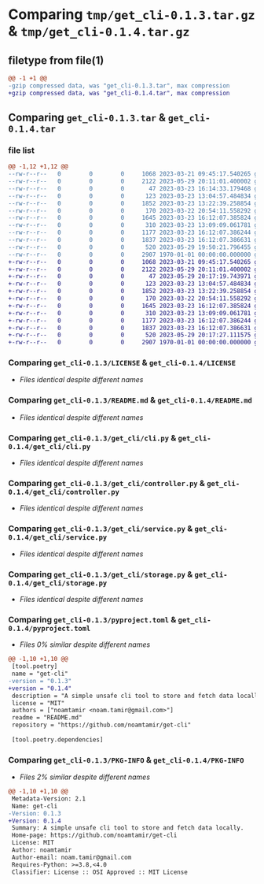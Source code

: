 # Comparing `tmp/get_cli-0.1.3.tar.gz` & `tmp/get_cli-0.1.4.tar.gz`

## filetype from file(1)

```diff
@@ -1 +1 @@
-gzip compressed data, was "get_cli-0.1.3.tar", max compression
+gzip compressed data, was "get_cli-0.1.4.tar", max compression
```

## Comparing `get_cli-0.1.3.tar` & `get_cli-0.1.4.tar`

### file list

```diff
@@ -1,12 +1,12 @@
--rw-r--r--   0        0        0     1068 2023-03-21 09:45:17.540265 get_cli-0.1.3/LICENSE
--rw-r--r--   0        0        0     2122 2023-05-29 20:11:01.400002 get_cli-0.1.3/README.md
--rw-r--r--   0        0        0       47 2023-03-23 16:14:33.179468 get_cli-0.1.3/get_cli/__init__.py
--rw-r--r--   0        0        0      123 2023-03-23 13:04:57.484834 get_cli-0.1.3/get_cli/__main__.py
--rw-r--r--   0        0        0     1852 2023-03-23 13:22:39.258854 get_cli-0.1.3/get_cli/cli.py
--rw-r--r--   0        0        0      170 2023-03-22 20:54:11.558292 get_cli-0.1.3/get_cli/constants.py
--rw-r--r--   0        0        0     1645 2023-03-23 16:12:07.385824 get_cli-0.1.3/get_cli/controller.py
--rw-r--r--   0        0        0      310 2023-03-23 13:09:09.061781 get_cli-0.1.3/get_cli/main.py
--rw-r--r--   0        0        0     1177 2023-03-23 16:12:07.386244 get_cli-0.1.3/get_cli/service.py
--rw-r--r--   0        0        0     1837 2023-03-23 16:12:07.386631 get_cli-0.1.3/get_cli/storage.py
--rw-r--r--   0        0        0      520 2023-05-29 19:50:21.796455 get_cli-0.1.3/pyproject.toml
--rw-r--r--   0        0        0     2907 1970-01-01 00:00:00.000000 get_cli-0.1.3/PKG-INFO
+-rw-r--r--   0        0        0     1068 2023-03-21 09:45:17.540265 get_cli-0.1.4/LICENSE
+-rw-r--r--   0        0        0     2122 2023-05-29 20:11:01.400002 get_cli-0.1.4/README.md
+-rw-r--r--   0        0        0       47 2023-05-29 20:17:19.743971 get_cli-0.1.4/get_cli/__init__.py
+-rw-r--r--   0        0        0      123 2023-03-23 13:04:57.484834 get_cli-0.1.4/get_cli/__main__.py
+-rw-r--r--   0        0        0     1852 2023-03-23 13:22:39.258854 get_cli-0.1.4/get_cli/cli.py
+-rw-r--r--   0        0        0      170 2023-03-22 20:54:11.558292 get_cli-0.1.4/get_cli/constants.py
+-rw-r--r--   0        0        0     1645 2023-03-23 16:12:07.385824 get_cli-0.1.4/get_cli/controller.py
+-rw-r--r--   0        0        0      310 2023-03-23 13:09:09.061781 get_cli-0.1.4/get_cli/main.py
+-rw-r--r--   0        0        0     1177 2023-03-23 16:12:07.386244 get_cli-0.1.4/get_cli/service.py
+-rw-r--r--   0        0        0     1837 2023-03-23 16:12:07.386631 get_cli-0.1.4/get_cli/storage.py
+-rw-r--r--   0        0        0      520 2023-05-29 20:17:27.111575 get_cli-0.1.4/pyproject.toml
+-rw-r--r--   0        0        0     2907 1970-01-01 00:00:00.000000 get_cli-0.1.4/PKG-INFO
```

### Comparing `get_cli-0.1.3/LICENSE` & `get_cli-0.1.4/LICENSE`

 * *Files identical despite different names*

### Comparing `get_cli-0.1.3/README.md` & `get_cli-0.1.4/README.md`

 * *Files identical despite different names*

### Comparing `get_cli-0.1.3/get_cli/cli.py` & `get_cli-0.1.4/get_cli/cli.py`

 * *Files identical despite different names*

### Comparing `get_cli-0.1.3/get_cli/controller.py` & `get_cli-0.1.4/get_cli/controller.py`

 * *Files identical despite different names*

### Comparing `get_cli-0.1.3/get_cli/service.py` & `get_cli-0.1.4/get_cli/service.py`

 * *Files identical despite different names*

### Comparing `get_cli-0.1.3/get_cli/storage.py` & `get_cli-0.1.4/get_cli/storage.py`

 * *Files identical despite different names*

### Comparing `get_cli-0.1.3/pyproject.toml` & `get_cli-0.1.4/pyproject.toml`

 * *Files 0% similar despite different names*

```diff
@@ -1,10 +1,10 @@
 [tool.poetry]
 name = "get-cli"
-version = "0.1.3"
+version = "0.1.4"
 description = "A simple unsafe cli tool to store and fetch data locally."
 license = "MIT"
 authors = ["noamtamir <noam.tamir@gmail.com>"]
 readme = "README.md"
 repository = "https://github.com/noamtamir/get-cli"
 
 [tool.poetry.dependencies]
```

### Comparing `get_cli-0.1.3/PKG-INFO` & `get_cli-0.1.4/PKG-INFO`

 * *Files 2% similar despite different names*

```diff
@@ -1,10 +1,10 @@
 Metadata-Version: 2.1
 Name: get-cli
-Version: 0.1.3
+Version: 0.1.4
 Summary: A simple unsafe cli tool to store and fetch data locally.
 Home-page: https://github.com/noamtamir/get-cli
 License: MIT
 Author: noamtamir
 Author-email: noam.tamir@gmail.com
 Requires-Python: >=3.8,<4.0
 Classifier: License :: OSI Approved :: MIT License
```

